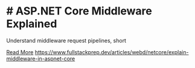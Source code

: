 # # ASP.NET Core Middleware Explained

Understand middleware request pipelines, short

[Read More](https://www.fullstackprep.dev/articles/webd/netcore/explain-middleware-in-aspnet-core) https://www.fullstackprep.dev/articles/webd/netcore/explain-middleware-in-aspnet-core